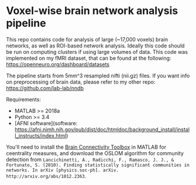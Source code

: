 # Voxel-wise brain network analysis pipeline

This repo contains code for analysis of large (~17,000 voxels) brain networks, as well as ROI-based network analysis. 
Ideally this code should be run on computing clusters if using large volumes of data. This code was implemented on my fMRI dataset, that can be found at the following: https://openneuro.org/dashboard/datasets

The pipeline starts from 5mm^3 resampled nifti (nii.gz) files. If you want info on preprocessing of brain data, please refer to my other repo: https://github.com/lab-lab/nndb

Requirements:
- MATLAB >= 2018a
- Python >= 3.4
- [AFNI software](software: https://afni.nimh.nih.gov/pub/dist/doc/htmldoc/background_install/install_instructs/index.html)


You'll need to install the [Brain Connectivity Toolbox](https://sites.google.com/site/bctnet/) in MATLAB for ceentrality measures, and download the OSLOM algorithm for community detection from
```Lancichinetti, A., Radicchi, F., Ramasco, J. J., & Fortunato, S. (2010). Finding statistically significant communities in networks. In arXiv [physics.soc-ph]. arXiv. http://arxiv.org/abs/1012.2363```.





